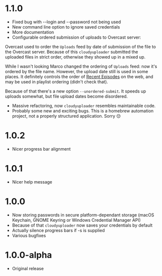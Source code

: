 # 1.1.0

- Fixed bug with --login and --password not being used
- New command line option to ignore saved credentials
- More documentation
- Configurable ordered submission of uploads to Overcast server:

Overcast used to order the `Uploads` feed by date of submission of the file to the Overcast server. 
Because of this `cloudyuploader` submitted the uploaded files in strict order, otherwise they showed up in a mixed up.

While I wasn't looking Marco changed the ordering of `Uploads` feed: now it's ordered by the file name.
However, the upload date still is used in some places. It definitely controls the order of 
[Recent Episodes](https://overcast.fm/podcasts) on the web, and may be used in playlist ordering (didn't check that).

Because of that there's a new option `--unordered-submit`. It speeds up uploads somewhat, but file upload dates 
become disordered.

- Massive refactoring, now `cloudyuploader` resembles maintainable code.
- Probably some new and exciting bugs. This is a homebrew automation project, not a properly structured application. Sorry 😔

# 1.0.2

- Nicer progress bar alignment

# 1.0.1

- Nicer help message

# 1.0.0

- Now storing passwords in secure platform-dependant storage (macOS Keychain, GNOME Keyring or Windows Credential Manager API)
- Because of that `cloudyuploader` now saves your credentials by default
- Actually silence progress bars if -s is supplied
- Various bugfixes

# 1.0.0-alpha

- Original release

